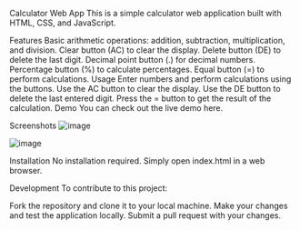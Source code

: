 Calculator Web App
This is a simple calculator web application built with HTML, CSS, and JavaScript.

Features
Basic arithmetic operations: addition, subtraction, multiplication, and division.
Clear button (AC) to clear the display.
Delete button (DE) to delete the last digit.
Decimal point button (.) for decimal numbers.
Percentage button (%) to calculate percentages.
Equal button (=) to perform calculations.
Usage
Enter numbers and perform calculations using the buttons.
Use the AC button to clear the display.
Use the DE button to delete the last entered digit.
Press the = button to get the result of the calculation.
Demo
You can check out the live demo here.

Screenshots
![image](https://github.com/Ramalingeswar1/MyProjects/assets/168768878/ab6ca911-9dc8-47ef-a5ea-0aa2f333d102)

![image](https://github.com/Ramalingeswar1/MyProjects/assets/168768878/5a8d6aef-02b5-4cfc-bdce-6d6243929ea7)


Installation
No installation required. Simply open index.html in a web browser.

Development
To contribute to this project:

Fork the repository and clone it to your local machine.
Make your changes and test the application locally.
Submit a pull request with your changes.
